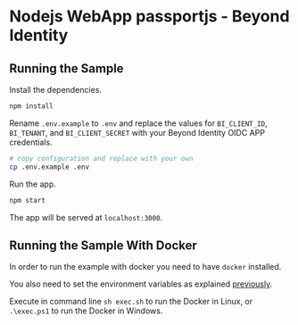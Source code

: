 # Nodejs WebApp passportjs - Beyond Identity

## Running the Sample

Install the dependencies.

```bash
npm install
```

Rename `.env.example` to `.env` and replace the values for `BI_CLIENT_ID`, `BI_TENANT`, and `BI_CLIENT_SECRET` with your Beyond Identity OIDC APP credentials.

```bash
# copy configuration and replace with your own
cp .env.example .env
```

Run the app.

```bash
npm start
```

The app will be served at `localhost:3000`.

## Running the Sample With Docker

In order to run the example with docker you need to have `docker` installed.

You also need to set the environment variables as explained [previously](#running-the-sample).

Execute in command line `sh exec.sh` to run the Docker in Linux, or `.\exec.ps1` to run the Docker in Windows.